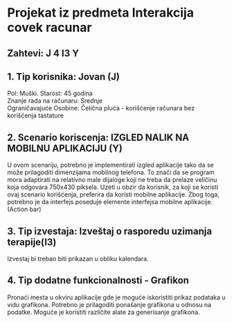 # Projekat iz predmeta Interakcija covek racunar

## Zahtevi: J 4 I3 Y

## 1. Tip korisnika: Jovan (J)
Pol: Muški.
Starost: 45 godina  
Znanje rada na računaru: Srednje  
Ograničavajuće
Osobine: Čelična pluća - korišćenje računara bez korišćenja tastature  

## 2. Scenario koriscenja: IZGLED NALIK NA MOBILNU APLIKACIJU (Y)
U ovom scenariju, potrebno je implementirati izgled aplikacije tako da se može prilagoditi
dimenzijama mobilnog telefona. To znači da se program mora adaptirati na relativno male dijaloge
koji ne treba da prelaze veličinu koja odgovara 750x430 piksela. Uzeti u obzir da korisnik, za koji se
koristi ovaj scenario korišćenja, preferira da koristi mobilne aplikacije. Zbog toga, potrebno je da
interfejs poseduje elemente interfejsa mobilne aplikacije. (Action bar)


## 3. Tip izvestaja: Izveštaj o rasporedu uzimanja terapije(I3)
Izvestaj bi trebao biti prikazan u obliku kalendara.
## 4. Tip dodatne funkcionalnosti - Grafikon 
Pronaći mesta u okviru aplikacije gde je moguće iskoristiti prikaz podataka u vidu grafikona.
Potrebno je prilagoditi ponašanje grafikona u odnosu na podatke. Moguće je koristiti različite alate za
generisanje grafikona.
